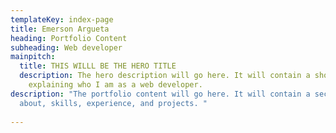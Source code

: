 ```yaml
---
templateKey: index-page
title: Emerson Argueta
heading: Portfolio Content
subheading: Web developer
mainpitch:
  title: THIS WILLL BE THE HERO TITLE
  description: The hero description will go here. It will contain a short snippet
    explaining who I am as a web developer.
description: "The portfolio content will go here. It will contain a section for
  about, skills, experience, and projects. "
  
---
```

